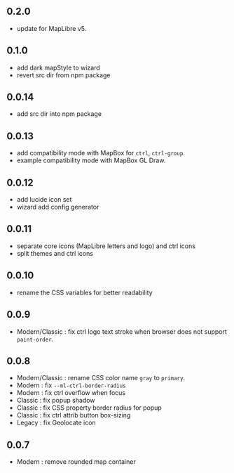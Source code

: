 ## 0.2.0

- update for MapLibre v5.

## 0.1.0

- add dark mapStyle to wizard
- revert src dir from npm package

## 0.0.14

- add src dir into npm package

## 0.0.13

- add compatibility mode with MapBox for `ctrl`, `ctrl-group`.
- example compatibility mode with MapBox GL Draw.

## 0.0.12

- add lucide icon set
- wizard add config generator

## 0.0.11

- separate core icons (MapLibre letters and logo) and ctrl icons
- split themes and ctrl icons

## 0.0.10

- rename the CSS variables for better readability

## 0.0.9

- Modern/Classic : fix ctrl logo text stroke when browser does not support `paint-order`.

## 0.0.8

- Modern/Classic : rename CSS color name `gray` to `primary`.
- Modern : fix `--ml-ctrl-border-radius`
- Modern : fix ctrl overflow when focus
- Classic : fix popup shadow
- Classic : fix CSS property border radius for popup
- Classic : fix ctrl attrib button box-sizing
- Legacy : fix Geolocate icon

## 0.0.7

- Modern : remove rounded map container

